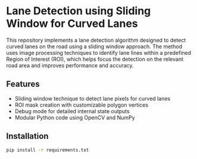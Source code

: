 # Lane Detection using Sliding Window for Curved Lanes

This repository implements a lane detection algorithm designed to detect curved lanes on the road using a sliding window approach. The method uses image processing techniques to identify lane lines within a predefined Region of Interest (ROI), which helps focus the detection on the relevant road area and improves performance and accuracy.

## Features
- Sliding window technique to detect lane pixels for curved lanes
- ROI mask creation with customizable polygon vertices
- Debug mode for detailed internal state outputs
- Modular Python code using OpenCV and NumPy

## Installation

```bash
pip install -r requirements.txt
